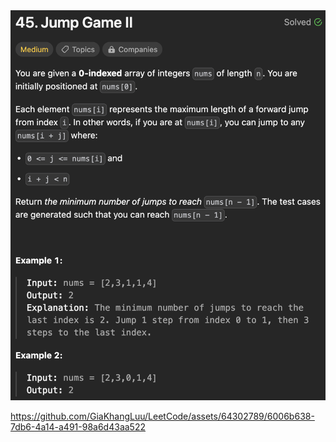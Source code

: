 <img width="565" alt="topic" src="./topic.png">

https://github.com/GiaKhangLuu/LeetCode/assets/64302789/6006b638-7db6-4a14-a491-98a6d43aa522

